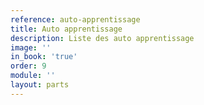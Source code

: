 ```yaml
---
reference: auto-apprentissage
title: Auto apprentissage
description: Liste des auto apprentissage
image: ''
in_book: 'true'
order: 9
module: ''
layout: parts
---
```

